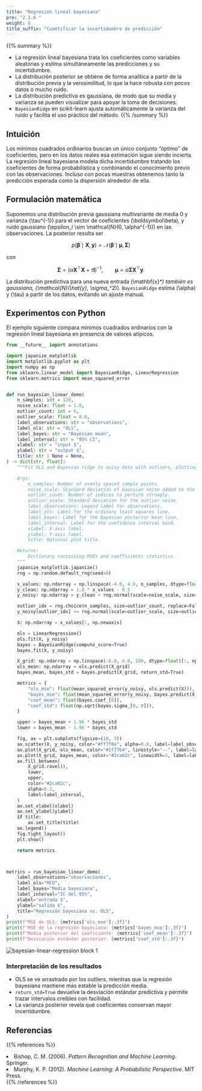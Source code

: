 ```yaml
---
title: "Regresión lineal bayesiana"
pre: "2.1.6 "
weight: 6
title_suffix: "Cuantificar la incertidumbre de predicción"
---
```


{{% summary %}}
- La regresión lineal bayesiana trata los coeficientes como variables aleatorias y estima simultáneamente las predicciones y su incertidumbre.
- La distribución posterior se obtiene de forma analítica a partir de la distribución previa y la verosimilitud, lo que la hace robusta con pocos datos o mucho ruido.
- La distribución predictiva es gaussiana, de modo que su media y varianza se pueden visualizar para apoyar la toma de decisiones.
- `BayesianRidge` en scikit-learn ajusta automáticamente la varianza del ruido y facilita el uso práctico del método.
{{% /summary %}}

## Intuición
Los mínimos cuadrados ordinarios buscan un único conjunto “óptimo” de coeficientes, pero en los datos reales esa estimación sigue siendo incierta. La regresión lineal bayesiana modela dicha incertidumbre tratando los coeficientes de forma probabilística y combinando el conocimiento previo con las observaciones. Incluso con pocas muestras obtenemos tanto la predicción esperada como la dispersión alrededor de ella.

## Formulación matemática
Suponemos una distribución previa gaussiana multivariante de media 0 y varianza \(\tau^{-1}\) para el vector de coeficientes \(\boldsymbol\beta\), y ruido gaussiano \(\epsilon_i \sim \mathcal{N}(0, \alpha^{-1})\) en las observaciones. La posterior resulta ser

$$
p(\boldsymbol\beta \mid \mathbf{X}, \mathbf{y}) = \mathcal{N}(\boldsymbol\beta \mid \boldsymbol\mu, \mathbf{\Sigma})
$$

con

$$
\mathbf{\Sigma} = (\alpha \mathbf{X}^\top \mathbf{X} + \tau \mathbf{I})^{-1}, \qquad
\boldsymbol\mu = \alpha \mathbf{\Sigma} \mathbf{X}^\top \mathbf{y}.
$$

La distribución predictiva para una nueva entrada \(\mathbf{x}_*\) también es gaussiana, \(\mathcal{N}(\hat{y}_*, \sigma_*^2)\). `BayesianRidge` estima \(\alpha\) y \(\tau\) a partir de los datos, evitando un ajuste manual.

## Experimentos con Python
El ejemplo siguiente compara mínimos cuadrados ordinarios con la regresión lineal bayesiana en presencia de valores atípicos.

```python
from __future__ import annotations

import japanize_matplotlib
import matplotlib.pyplot as plt
import numpy as np
from sklearn.linear_model import BayesianRidge, LinearRegression
from sklearn.metrics import mean_squared_error


def run_bayesian_linear_demo(
    n_samples: int = 120,
    noise_scale: float = 1.0,
    outlier_count: int = 6,
    outlier_scale: float = 8.0,
    label_observations: str = "observations",
    label_ols: str = "OLS",
    label_bayes: str = "Bayesian mean",
    label_interval: str = "95% CI",
    xlabel: str = "input $",
    ylabel: str = "output $",
    title: str | None = None,
) -> dict[str, float]:
    """Fit OLS and Bayesian ridge to noisy data with outliers, plotting results.

    Args:
        n_samples: Number of evenly spaced sample points.
        noise_scale: Standard deviation of Gaussian noise added to the base line.
        outlier_count: Number of indices to perturb strongly.
        outlier_scale: Standard deviation for the outlier noise.
        label_observations: Legend label for observations.
        label_ols: Label for the ordinary least squares line.
        label_bayes: Label for the Bayesian posterior mean line.
        label_interval: Label for the confidence interval band.
        xlabel: X-axis label.
        ylabel: Y-axis label.
        title: Optional plot title.

    Returns:
        Dictionary containing MSEs and coefficients statistics.
    """
    japanize_matplotlib.japanize()
    rng = np.random.default_rng(seed=0)

    x_values: np.ndarray = np.linspace(-4.0, 4.0, n_samples, dtype=float)
    y_clean: np.ndarray = 1.8 * x_values - 0.5
    y_noisy: np.ndarray = y_clean + rng.normal(scale=noise_scale, size=x_values.shape)

    outlier_idx = rng.choice(n_samples, size=outlier_count, replace=False)
    y_noisy[outlier_idx] += rng.normal(scale=outlier_scale, size=outlier_idx.shape)

    X: np.ndarray = x_values[:, np.newaxis]

    ols = LinearRegression()
    ols.fit(X, y_noisy)
    bayes = BayesianRidge(compute_score=True)
    bayes.fit(X, y_noisy)

    X_grid: np.ndarray = np.linspace(-6.0, 6.0, 200, dtype=float)[:, np.newaxis]
    ols_mean: np.ndarray = ols.predict(X_grid)
    bayes_mean, bayes_std = bayes.predict(X_grid, return_std=True)

    metrics = {
        "ols_mse": float(mean_squared_error(y_noisy, ols.predict(X))),
        "bayes_mse": float(mean_squared_error(y_noisy, bayes.predict(X))),
        "coef_mean": float(bayes.coef_[0]),
        "coef_std": float(np.sqrt(bayes.sigma_[0, 0])),
    }

    upper = bayes_mean + 1.96 * bayes_std
    lower = bayes_mean - 1.96 * bayes_std

    fig, ax = plt.subplots(figsize=(10, 5))
    ax.scatter(X, y_noisy, color="#ff7f0e", alpha=0.6, label=label_observations)
    ax.plot(X_grid, ols_mean, color="#1f77b4", linestyle="--", label=label_ols)
    ax.plot(X_grid, bayes_mean, color="#2ca02c", linewidth=2, label=label_bayes)
    ax.fill_between(
        X_grid.ravel(),
        lower,
        upper,
        color="#2ca02c",
        alpha=0.2,
        label=label_interval,
    )
    ax.set_xlabel(xlabel)
    ax.set_ylabel(ylabel)
    if title:
        ax.set_title(title)
    ax.legend()
    fig.tight_layout()
    plt.show()

    return metrics



metrics = run_bayesian_linear_demo(
    label_observations="observaciones",
    label_ols="MCO",
    label_bayes="Media bayesiana",
    label_interval="IC del 95%",
    xlabel="entrada $",
    ylabel="salida $",
    title="Regresión bayesiana vs. OLS",
)
print(f"MSE de OLS: {metrics['ols_mse']:.3f}")
print(f"MSE de la regresión bayesiana: {metrics['bayes_mse']:.3f}")
print(f"Media posterior del coeficiente: {metrics['coef_mean']:.3f}")
print(f"Desviación estándar posterior: {metrics['coef_std']:.3f}")

```

![bayesian-linear-regression block 1](/images/basic/regression/bayesian-linear-regression_block01_es.png)

### Interpretación de los resultados
- OLS se ve arrastrado por los outliers, mientras que la regresión bayesiana mantiene más estable la predicción media.
- `return_std=True` devuelve la desviación estándar predictiva y permite trazar intervalos creíbles con facilidad.
- La varianza posterior revela qué coeficientes conservan mayor incertidumbre.

## Referencias
{{% references %}}
<li>Bishop, C. M. (2006). <i>Pattern Recognition and Machine Learning</i>. Springer.</li>
<li>Murphy, K. P. (2012). <i>Machine Learning: A Probabilistic Perspective</i>. MIT Press.</li>
{{% /references %}}
